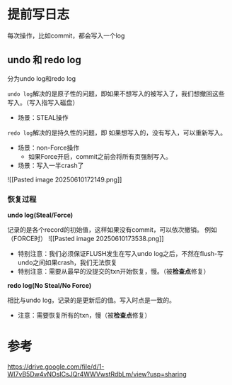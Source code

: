 
# 提前写日志

每次操作，比如commit，都会写入一个log
## undo 和 redo log
分为undo log和redo log

`undo log`解决的是原子性的问题，即如果不想写入的被写入了，我们想撤回这些写入。（写入指写入磁盘）
- 场景：STEAL操作

`redo log`解决的是持久性的问题，即 如果想写入的，没有写入，可以重新写入。
- 场景：non-Force操作
	- 如果Force开启，commit之前会将所有页强制写入。
- 场景：写入一半crash了


![[Pasted image 20250610172149.png]]

### 恢复过程

**undo log(Steal/Force)**

记录的是各个record的初始值，这样如果没有commit，可以依次撤销。
例如（FORCE时）
![[Pasted image 20250610173538.png]]
- 特别注意：我们必须保证FLUSH发生在写入undo log之后，不然在flush-写undo之间如果crash，我们无法恢复
- 特别注意：需要从最早的没提交的txn开始恢复，慢。（被**检查点**修复）

**redo log(No Steal/No Force)**

相比与undo log，记录的是更新后的值。写入时点是一致的。

- 注意：需要恢复所有的txn，慢（被**检查点**修复）



# 参考

https://drive.google.com/file/d/1-WI7vB5Dw4vNOsICsJQr4WWVwstRdbLm/view?usp=sharing